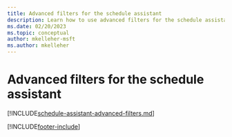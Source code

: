 ```yaml
---
title: Advanced filters for the schedule assistant
description: Learn how to use advanced filters for the schedule assistant in Dynamics 365 Field Service.
ms.date: 02/20/2023
ms.topic: conceptual
author: mkelleher-msft
ms.author: mkelleher
---
```


# Advanced filters for the schedule assistant

[!INCLUDE[schedule-assistant-advanced-filters.md](../shared/urs/schedule-assistant-advanced-filters.md)]

[!INCLUDE[footer-include](../includes/footer-banner.md)]
